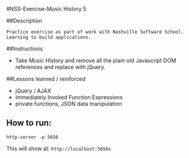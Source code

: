 #NSS-Exercise-Music History 5

##Description
```
Practice exercise as part of work with Nashville Software School. Learning to build applications.
```

##Instructions

- Take Music History and remove all the plain old Javascript DOM references and replace with jQuery. 

##Lessons learned / reinforced

- jQuery / AJAX
- Immediately Invoked Function Expressions 
- private functions, JSON data manipulation

## How to run: 
```
http-server -p 5656
```
This will show at: 
`http://localhost:5656s
`